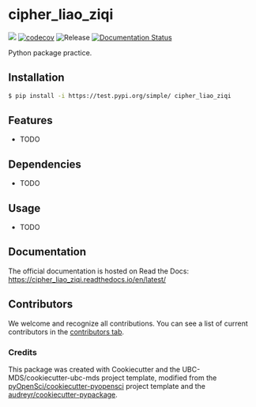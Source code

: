 # cipher_liao_ziqi 

![](https://github.com/Niaooo22/cipher_liao_ziqi/workflows/build/badge.svg) [![codecov](https://codecov.io/gh/Niaooo22/cipher_liao_ziqi/branch/main/graph/badge.svg)](https://codecov.io/gh/Niaooo22/cipher_liao_ziqi) ![Release](https://github.com/Niaooo22/cipher_liao_ziqi/workflows/Release/badge.svg) [![Documentation Status](https://readthedocs.org/projects/cipher_liao_ziqi/badge/?version=latest)](https://cipher_liao_ziqi.readthedocs.io/en/latest/?badge=latest)

Python package practice.

## Installation

```bash
$ pip install -i https://test.pypi.org/simple/ cipher_liao_ziqi
```

## Features

- TODO

## Dependencies

- TODO

## Usage

- TODO

## Documentation

The official documentation is hosted on Read the Docs: https://cipher_liao_ziqi.readthedocs.io/en/latest/

## Contributors

We welcome and recognize all contributions. You can see a list of current contributors in the [contributors tab](https://github.com/Niaooo22/cipher_liao_ziqi/graphs/contributors).

### Credits

This package was created with Cookiecutter and the UBC-MDS/cookiecutter-ubc-mds project template, modified from the [pyOpenSci/cookiecutter-pyopensci](https://github.com/pyOpenSci/cookiecutter-pyopensci) project template and the [audreyr/cookiecutter-pypackage](https://github.com/audreyr/cookiecutter-pypackage).
